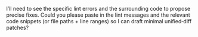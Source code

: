 I’ll need to see the specific lint errors and the surrounding code to propose precise fixes. Could you please paste in the lint messages and the relevant code snippets (or file paths + line ranges) so I can draft minimal unified‐diff patches?
